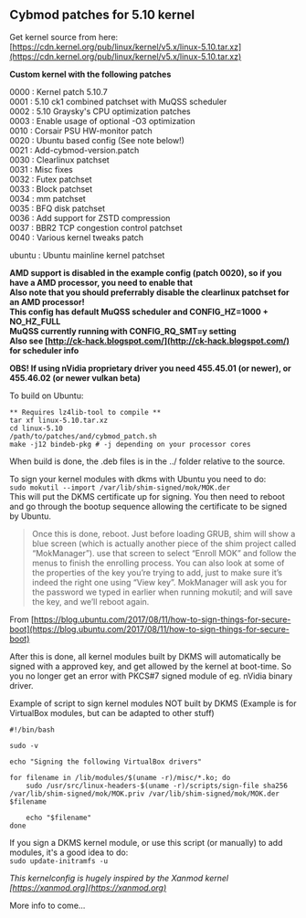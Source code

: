 ## Cybmod patches for 5.10 kernel  

Get kernel source from here: [https://cdn.kernel.org/pub/linux/kernel/v5.x/linux-5.10.tar.xz](https://cdn.kernel.org/pub/linux/kernel/v5.x/linux-5.10.tar.xz)  

**Custom kernel with the following patches**  

0000 : Kernel patch 5.10.7  
0001 : 5.10 ck1 combined patchset with MuQSS scheduler  
0002 : 5.10 Graysky's CPU optimization patches  
0003 : Enable usage of optional -O3 optimization  
0010 : Corsair PSU HW-monitor patch  
0020 : Ubuntu based config (See note below!)  
0021 : Add-cybmod-version.patch  
0030 : Clearlinux patchset  
0031 : Misc fixes  
0032 : Futex patchset  
0033 : Block patchset  
0034 : mm patchset  
0035 : BFQ disk patchset  
0036 : Add support for ZSTD compression  
0037 : BBR2 TCP congestion control patchset  
0040 : Various kernel tweaks patch  

ubuntu : Ubuntu mainline kernel patchset  

**AMD support is disabled in the example config (patch 0020), so if you have a AMD processor, you need to enable that**  
**Also note that you should preferrably disable the clearlinux patchset for an AMD processor!**  
**This config has default MuQSS scheduler and CONFIG_HZ=1000 + NO_HZ_FULL**  
**MuQSS currently running with CONFIG_RQ_SMT=y setting**  
**Also see [http://ck-hack.blogspot.com/](http://ck-hack.blogspot.com/) for scheduler info**  

**OBS! If using nVidia proprietary driver you need 455.45.01 (or newer), or 455.46.02 (or newer vulkan beta)**  

To build on Ubuntu:  
```
** Requires lz4lib-tool to compile **
tar xf linux-5.10.tar.xz    
cd linux-5.10  
/path/to/patches/and/cybmod_patch.sh  
make -j12 bindeb-pkg # -j depending on your processor cores  
```
When build is done, the .deb files is in the ../ folder relative to the source.  

To sign your kernel modules with dkms with Ubuntu you need to do:  
`sudo mokutil --import /var/lib/shim-signed/mok/MOK.der`  
This will put the DKMS certificate up for signing. You then need to reboot and go through the bootup sequence allowing the certificate to be signed by Ubuntu.  

>Once this is done, reboot. Just before loading GRUB, shim will show a blue screen (which is actually another piece of the shim project called “MokManager”). use that screen to select “Enroll MOK” and follow the menus to finish the enrolling process. You can also look at some of the properties of the key you’re trying to add, just to make sure it’s indeed the right one using “View key”. MokManager will ask you for the password we typed in earlier when running mokutil; and will save the key, and we’ll reboot again.  

From [https://blog.ubuntu.com/2017/08/11/how-to-sign-things-for-secure-boot](https://blog.ubuntu.com/2017/08/11/how-to-sign-things-for-secure-boot)  

After this is done, all kernel modules built by DKMS will automatically be signed with a approved key, and get allowed by the kernel at boot-time. So you no longer get an error with PKCS#7 signed module of eg. nVidia binary driver.  

Example of script to sign kernel modules NOT built by DKMS (Example is for VirtualBox modules, but can be adapted to other stuff)  
```
#!/bin/bash

sudo -v

echo "Signing the following VirtualBox drivers"

for filename in /lib/modules/$(uname -r)/misc/*.ko; do
	sudo /usr/src/linux-headers-$(uname -r)/scripts/sign-file sha256 /var/lib/shim-signed/mok/MOK.priv /var/lib/shim-signed/mok/MOK.der $filename

	echo "$filename"
done
```
If you sign a DKMS kernel module, or use this script (or manually) to add modules, it's a good idea to do:  
`sudo update-initramfs -u`  

_This kernelconfig is hugely inspired by the Xanmod kernel [https://xanmod.org](https://xanmod.org)_  

More info to come...  
